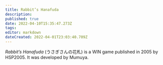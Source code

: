 ```yaml
---
title: Rabbit’s Hanafuda
description: 
published: true
date: 2022-04-10T15:35:47.273Z
tags: 
editor: markdown
dateCreated: 2022-04-01T23:03:40.709Z
---
```


_Rabbit’s Hanafuda_ (<span lang='ja'>うさぎさんの花札</span>) is a WIN game published in 2005 by HSP2005.
It was developed by Mumuya.
